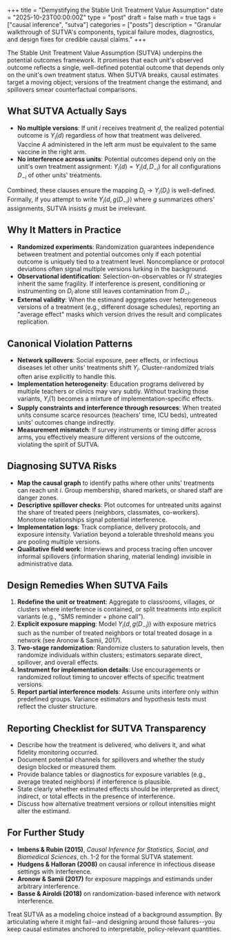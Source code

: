 +++
title = "Demystifying the Stable Unit Treatment Value Assumption"
date = "2025-10-23T00:00:00Z"
type = "post"
draft = false
math = true
tags = ["causal inference", "sutva"]
categories = ["posts"]
description = "Granular walkthrough of SUTVA's components, typical failure modes, diagnostics, and design fixes for credible causal claims."
+++

The Stable Unit Treatment Value Assumption (SUTVA) underpins the potential outcomes framework. It promises that each unit's observed outcome reflects a single, well-defined potential outcome that depends only on the unit's own treatment status. When SUTVA breaks, causal estimates target a moving object; versions of the treatment change the estimand, and spillovers smear counterfactual comparisons.

## What SUTVA Actually Says

- **No multiple versions**: If unit $i$ receives treatment $d$, the realized potential outcome is $Y_i(d)$ regardless of how that treatment was delivered. Vaccine $A$ administered in the left arm must be equivalent to the same vaccine in the right arm.
- **No interference across units**: Potential outcomes depend only on the unit's own treatment assignment: $Y_i(d) = Y_i(d, D_{-i})$ for all configurations $D_{-i}$ of other units' treatments.

Combined, these clauses ensure the mapping $D_i \to Y_i(D_i)$ is well-defined. Formally, if you attempt to write $Y_i(d, g(D_{-i}))$ where $g$ summarizes others' assignments, SUTVA insists $g$ must be irrelevant.

## Why It Matters in Practice

- **Randomized experiments**: Randomization guarantees independence between treatment and potential outcomes only if each potential outcome is uniquely tied to a treatment level. Noncompliance or protocol deviations often signal multiple versions lurking in the background.
- **Observational identification**: Selection-on-observables or IV strategies inherit the same fragility. If interference is present, conditioning or instrumenting on $D_i$ alone still leaves contamination from $D_{-i}$.
- **External validity**: When the estimand aggregates over heterogeneous versions of a treatment (e.g., different dosage schedules), reporting an "average effect" masks which version drives the result and complicates replication.

## Canonical Violation Patterns

- **Network spillovers**: Social exposure, peer effects, or infectious diseases let other units' treatments shift $Y_i$. Cluster-randomized trials often arise explicitly to handle this.
- **Implementation heterogeneity**: Education programs delivered by multiple teachers or clinics may vary subtly. Without tracking those variants, $Y_i(1)$ becomes a mixture of implementation-specific effects.
- **Supply constraints and interference through resources**: When treated units consume scarce resources (teachers' time, ICU beds), untreated units' outcomes change indirectly.
- **Measurement mismatch**: If survey instruments or timing differ across arms, you effectively measure different versions of the outcome, violating the spirit of SUTVA.

## Diagnosing SUTVA Risks

- **Map the causal graph** to identify paths where other units' treatments can reach unit $i$. Group membership, shared markets, or shared staff are danger zones.
- **Descriptive spillover checks**: Plot outcomes for untreated units against the share of treated peers (neighbors, classmates, co-workers). Monotone relationships signal potential interference.
- **Implementation logs**: Track compliance, delivery protocols, and exposure intensity. Variation beyond a tolerable threshold means you are pooling multiple versions.
- **Qualitative field work**: Interviews and process tracing often uncover informal spillovers (information sharing, material lending) invisible in administrative data.

## Design Remedies When SUTVA Fails

1. **Redefine the unit or treatment**: Aggregate to classrooms, villages, or clusters where interference is contained, or split treatments into explicit variants (e.g., "SMS reminder + phone call").
2. **Explicit exposure mapping**: Model $Y_i(d, g(D_{-i}))$ with exposure metrics such as the number of treated neighbors or total treated dosage in a network (see Aronow & Samii, 2017).
3. **Two-stage randomization**: Randomize clusters to saturation levels, then randomize individuals within clusters; estimators separate direct, spillover, and overall effects.
4. **Instrument for implementation details**: Use encouragements or randomized rollout timing to uncover effects of specific treatment versions.
5. **Report partial interference models**: Assume units interfere only within predefined groups. Variance estimators and hypothesis tests must reflect the cluster structure.

## Reporting Checklist for SUTVA Transparency

- Describe how the treatment is delivered, who delivers it, and what fidelity monitoring occurred.
- Document potential channels for spillovers and whether the study design blocked or measured them.
- Provide balance tables or diagnostics for exposure variables (e.g., average treated neighbors) if interference is plausible.
- State clearly whether estimated effects should be interpreted as direct, indirect, or total effects in the presence of interference.
- Discuss how alternative treatment versions or rollout intensities might alter the estimand.

## For Further Study

- **Imbens & Rubin (2015)**, *Causal Inference for Statistics, Social, and Biomedical Sciences*, ch. 1-2 for the formal SUTVA statement.
- **Hudgens & Halloran (2008)** on causal inference in infectious disease settings with interference.
- **Aronow & Samii (2017)** for exposure mappings and estimands under arbitrary interference.
- **Basse & Airoldi (2018)** on randomization-based inference with network interference.

Treat SUTVA as a modeling choice instead of a background assumption. By articulating where it might fail--and designing around those failures--you keep causal estimates anchored to interpretable, policy-relevant quantities.
